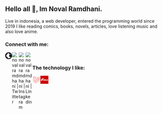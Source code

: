 ## Hello all 👋, Im Noval Ramdhani.

Live in indonesia, a web developer, entered the programming world since 2019 I like reading comics, books, novels, articles, love listening music and also love anime.

### Connect with me:

[<img align="left" alt="novalramdhani.github.io" width="22px" src="https://raw.githubusercontent.com/iconic/open-iconic/master/svg/globe.svg" />][website]
[<img align="left" alt="novalramdhani | Twitter" width="22px" src="https://cdn.jsdelivr.net/npm/simple-icons@v3/icons/twitter.svg" />][twitter]
[<img align="left" alt="novalramdhani | Instagram" width="22px" src="https://cdn.jsdelivr.net/npm/simple-icons@v3/icons/instagram.svg" />][instagram]
<img align="left" alt="novalramdhani | Linkedin" width="22px" src="https://cdn.jsdelivr.net/npm/simple-icons@v3/icons/linkedin.svg" /> 


<br />

### The technology I like:

<img align="left" title="Laravel" alt="Laravel" width="26px" src="https://raw.githubusercontent.com/github/explore/56a826d05cf762b2b50ecbe7d492a839b04f3fbf/topics/laravel/laravel.png" />
<img align="left" title="Ruby On Rails" alt="Ruby On Rails" width="26px" src="https://raw.githubusercontent.com/github/explore/56a826d05cf762b2b50ecbe7d492a839b04f3fbf/topics/rails/rails.png" />

[website]: https://www.novalramdhani.github.io
[twitter]: https://twitter.com/codewithval
[instagram]: https://www.instagram.com/kyotohka
